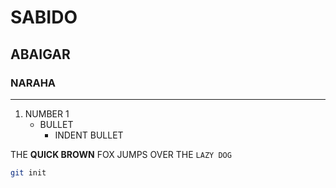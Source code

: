 # SABIDO

## ABAIGAR

### NARAHA

---

1. NUMBER 1
   - BULLET
     - INDENT BULLET

THE **QUICK BROWN** FOX JUMPS OVER THE `LAZY DOG`

```bash
git init
```
